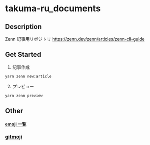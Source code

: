 # takuma-ru_documents

## Description

Zenn 記事用リポジトリ
https://zenn.dev/zenn/articles/zenn-cli-guide

## Get Started

1. 記事作成

```bash
yarn zenn new:article
```

2. プレビュー

```bash
yarn zenn preview
```

## Other

#### [emoji 一覧](https://lets-emoji.com/emojilist/)

### [gitmoji](https://gitmoji.dev/)
